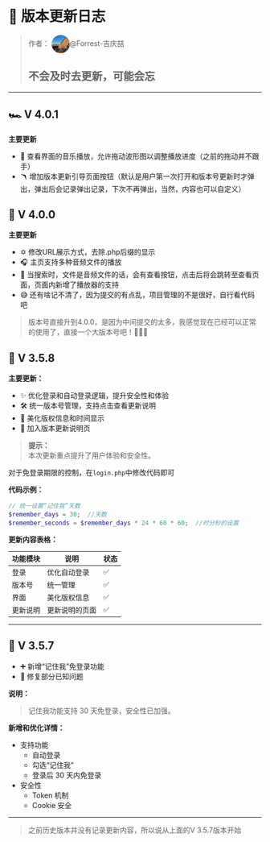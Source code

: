 # 📝 版本更新日志

> 作者： <img src="static/touxiang.jpg" width="36" height="36" alt="logo" style="border-radius:50px;vertical-align:middle;" />@Forrest-吉庆喆
>## 不会及时去更新，可能会忘

---

## 🏎️ V 4.0.1

**主要更新**

- 🎇 查看界面的音乐播放，允许拖动波形图以调整播放进度（之前的拖动并不跟手）
- 🪃 增加版本更新引导页面按钮（默认是用户第一次打开和版本号更新时才弹出，弹出后会记录弹出记录，下次不再弹出，当然，内容也可以自定义）

## 🪫 V 4.0.0

**主要更新**

- ✡️ 修改URL展示方式，去除.php后缀的显示
- 🎧 主页支持多种音频文件的播放
- 🎵 当搜索时，文件是音频文件的话，会有查看按钮，点击后将会跳转至查看页面，页面内新增了播放器的支持
- 😅 还有啥记不清了，因为提交的有点乱，项目管理的不是很好，自行看代码吧

>版本号直接升到4.0.0，是因为中间提交的太多，我感觉现在已经可以正常的使用了，直接一个大版本号吧！🐽🐽🐽

## 🚀 V 3.5.8

**主要更新：**

- ✨ 优化登录和自动登录逻辑，提升安全性和体验
- 🛠️ 统一版本号管理，支持点击查看更新说明
- 🎨 美化版权信息和时间显示
- 📢 加入版本更新说明页

> **提示：**  
> 本次更新重点提升了用户体验和安全性。

对于免登录期限的控制，在`login.php`中修改代码即可

**代码示例：**

```php
// 统一设置“记住我”天数
$remember_days = 30;  //天数
$remember_seconds = $remember_days * 24 * 60 * 60;  //时分秒的设置
```

**更新内容表格：**

| 功能模块 | 说明         | 状态 |
| -------- | ------------ | ---- |
| 登录     | 优化自动登录 | ✅   |
| 版本号   | 统一管理     | ✅   |
| 界面     | 美化版权信息 | ✅   |
| 更新说明 | 更新说明的页面 | ✅ |

---

## 🌟 V 3.5.7

- ➕ 新增“记住我”免登录功能
- 🐞 修复部分已知问题

**说明：**
> 记住我功能支持 30 天免登录，安全性已加强。


**新增和优化详情：**
- 支持功能
    - 自动登录
    - 勾选“记住我”
    - 登录后 30 天内免登录
- 安全性
    - Token 机制
    - Cookie 安全


---

> 之前历史版本并没有记录更新内容，所以说从上面的V 3.5.7版本开始

